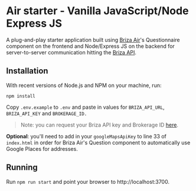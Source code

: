 # Air starter - Vanilla JavaScript/Node Express JS

A plug-and-play starter application built using [Briza Air](https://air.briza.com)'s Questionnaire component on the frontend and Node/Express JS on the backend for server-to-server communication hitting the [Briza API](https://www.briza.com/get-an-api-key).

## Installation

With recent versions of Node.js and NPM on your machine, run:

```
npm install
```

Copy `.env.example` to `.env` and paste in values for `BRIZA_API_URL`, `BRIZA_API_KEY` and `BROKERAGE_ID.`

> Note: you can request your Briza API key and Brokerage ID [here](https://www.briza.com/get-an-api-key).

**Optional**: you'll need to add in your `googleMapsApiKey` to line 33 of `index.html` in order for Briza Air's Question component to automatically use Google Places for addresses.

## Running

Run `npm run start` and point your browser to http://localhost:3700.

